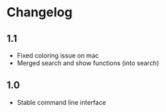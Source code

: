 Changelog
=========

1.1
---

 - Fixed coloring issue on mac
 - Merged search and show functions (into search)

1.0
---

 - Stable command line interface
